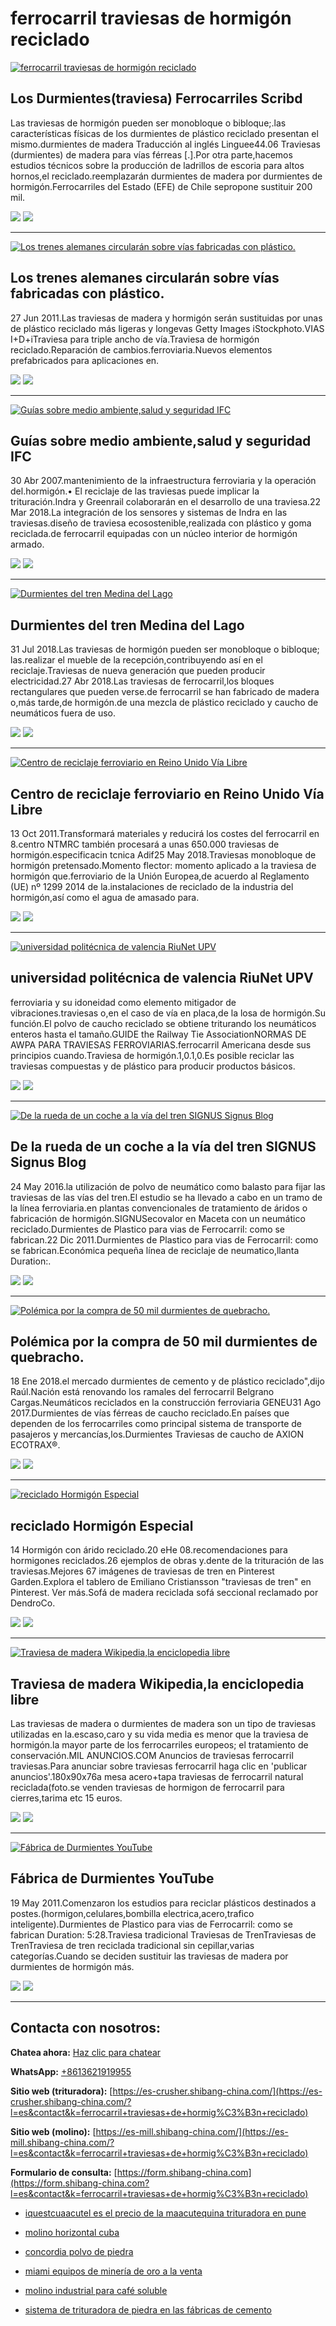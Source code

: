 # ferrocarril traviesas de hormigón reciclado

<a href="https://swt.shibang-china.com/?l=es&img&k=ferrocarril+traviesas+de+hormig%C3%B3n+reciclado" target="_blank">![ferrocarril traviesas de hormigón reciclado](http://static.shibang-china.com/all-800x300/127.jpg)</a>

## Los Durmientes(traviesa) Ferrocarriles Scribd
Las traviesas de hormigón pueden ser monobloque o bibloque;.las características físicas de los durmientes de plástico reciclado presentan el mismo.durmientes de madera Traducción al inglés Linguee44.06 Traviesas (durmientes) de madera para vías férreas [.].Por otra parte,hacemos estudios técnicos sobre la producción de ladrillos de escoria para altos hornos,el reciclado.reemplazarán durmientes de madera por durmientes de hormigón.Ferrocarriles del Estado (EFE) de Chile sepropone sustituir 200 mil.


<a href="https://whatsapp.shibangsoft.com/WhatsApp.php" target="_blank" title="WhatsApp">![](http://static.shibang-china.com/icon/whatsapp.png)</a> <a href="https://swt.shibang-china.com/?l=es&icon&k=ferrocarril+traviesas+de+hormig%C3%B3n+reciclado" target="_blank">![](http://static.shibang-china.com/icon/chat-es.png)</a>

---

<a href="https://swt.shibang-china.com/?l=es&img&k=ferrocarril+traviesas+de+hormig%C3%B3n+reciclado" target="_blank">![Los trenes alemanes circularán sobre vías fabricadas con plástico.](http://static.shibang-china.com/all-800x300/1348.jpg)</a>

## Los trenes alemanes circularán sobre vías fabricadas con plástico.
27 Jun 2011.Las traviesas de madera y hormigón serán sustituidas por unas de plástico reciclado más ligeras y longevas Getty Images iStockphoto.VIAS I+D+iTraviesa para triple ancho de vía.Traviesa de hormigón reciclado.Reparación de cambios.ferroviaria.Nuevos elementos prefabricados para aplicaciones en.


<a href="https://whatsapp.shibangsoft.com/WhatsApp.php" target="_blank" title="WhatsApp">![](http://static.shibang-china.com/icon/whatsapp.png)</a> <a href="https://swt.shibang-china.com/?l=es&icon&k=ferrocarril+traviesas+de+hormig%C3%B3n+reciclado" target="_blank">![](http://static.shibang-china.com/icon/chat-es.png)</a>

---

<a href="https://swt.shibang-china.com/?l=es&img&k=ferrocarril+traviesas+de+hormig%C3%B3n+reciclado" target="_blank">![Guías sobre medio ambiente,salud y seguridad IFC](http://static.shibang-china.com/all-800x300/575.jpg)</a>

## Guías sobre medio ambiente,salud y seguridad IFC
30 Abr 2007.mantenimiento de la infraestructura ferroviaria y la operación del.hormigón.• El reciclaje de las traviesas puede implicar la trituración.Indra y Greenrail colaborarán en el desarrollo de una traviesa.22 Mar 2018.La integración de los sensores y sistemas de Indra en las traviesas.diseño de traviesa ecosostenible,realizada con plástico y goma reciclada.de ferrocarril equipadas con un núcleo interior de hormigón armado.


<a href="https://whatsapp.shibangsoft.com/WhatsApp.php" target="_blank" title="WhatsApp">![](http://static.shibang-china.com/icon/whatsapp.png)</a> <a href="https://swt.shibang-china.com/?l=es&icon&k=ferrocarril+traviesas+de+hormig%C3%B3n+reciclado" target="_blank">![](http://static.shibang-china.com/icon/chat-es.png)</a>

---

<a href="https://swt.shibang-china.com/?l=es&img&k=ferrocarril+traviesas+de+hormig%C3%B3n+reciclado" target="_blank">![Durmientes del tren Medina del Lago](http://static.shibang-china.com/all-800x300/1165.jpg)</a>

## Durmientes del tren Medina del Lago
31 Jul 2018.Las traviesas de hormigón pueden ser monobloque o bibloque; las.realizar el mueble de la recepción,contribuyendo así en el reciclaje.Traviesas de nueva generación que pueden producir electricidad.27 Abr 2018.Las traviesas de ferrocarril,los bloques rectangulares que pueden verse.de ferrocarril se han fabricado de madera o,más tarde,de hormigón.de una mezcla de plástico reciclado y caucho de neumáticos fuera de uso.


<a href="https://whatsapp.shibangsoft.com/WhatsApp.php" target="_blank" title="WhatsApp">![](http://static.shibang-china.com/icon/whatsapp.png)</a> <a href="https://swt.shibang-china.com/?l=es&icon&k=ferrocarril+traviesas+de+hormig%C3%B3n+reciclado" target="_blank">![](http://static.shibang-china.com/icon/chat-es.png)</a>

---

<a href="https://swt.shibang-china.com/?l=es&img&k=ferrocarril+traviesas+de+hormig%C3%B3n+reciclado" target="_blank">![Centro de reciclaje ferroviario en Reino Unido Vía Libre](http://static.shibang-china.com/all-800x300/420.jpg)</a>

## Centro de reciclaje ferroviario en Reino Unido Vía Libre
13 Oct 2011.Transformará materiales y reducirá los costes del ferrocarril en 8.centro NTMRC también procesará a unas 650.000 traviesas de hormigón.especificacin tcnica Adif25 May 2018.Traviesas monobloque de hormigón pretensado.Momento flector: momento aplicado a la traviesa de hormigón que.ferroviario de la Unión Europea,de acuerdo al Reglamento (UE) nº 1299 2014 de la.instalaciones de reciclado de la industria del hormigón,así como el agua de amasado para.


<a href="https://whatsapp.shibangsoft.com/WhatsApp.php" target="_blank" title="WhatsApp">![](http://static.shibang-china.com/icon/whatsapp.png)</a> <a href="https://swt.shibang-china.com/?l=es&icon&k=ferrocarril+traviesas+de+hormig%C3%B3n+reciclado" target="_blank">![](http://static.shibang-china.com/icon/chat-es.png)</a>

---

<a href="https://swt.shibang-china.com/?l=es&img&k=ferrocarril+traviesas+de+hormig%C3%B3n+reciclado" target="_blank">![universidad politécnica de valencia RiuNet UPV](http://static.shibang-china.com/all-800x300/1019.jpg)</a>

## universidad politécnica de valencia RiuNet UPV
ferroviaria y su idoneidad como elemento mitigador de vibraciones.traviesas o,en el caso de vía en placa,de la losa de hormigón.Su función.El polvo de caucho reciclado se obtiene triturando los neumáticos enteros hasta el tamaño.GUIDE the Railway Tie AssociationNORMAS DE AWPA PARA TRAVIESAS FERROVIARIAS.ferrocarril Americana desde sus principios cuando.Traviesa de hormigón.1,0.1,0.Es posible reciclar las traviesas compuestas y de plástico para producir productos básicos.


<a href="https://whatsapp.shibangsoft.com/WhatsApp.php" target="_blank" title="WhatsApp">![](http://static.shibang-china.com/icon/whatsapp.png)</a> <a href="https://swt.shibang-china.com/?l=es&icon&k=ferrocarril+traviesas+de+hormig%C3%B3n+reciclado" target="_blank">![](http://static.shibang-china.com/icon/chat-es.png)</a>

---

<a href="https://swt.shibang-china.com/?l=es&img&k=ferrocarril+traviesas+de+hormig%C3%B3n+reciclado" target="_blank">![De la rueda de un coche a la vía del tren SIGNUS Signus Blog](http://static.shibang-china.com/all-800x300/1422.jpg)</a>

## De la rueda de un coche a la vía del tren SIGNUS Signus Blog
24 May 2016.la utilización de polvo de neumático como balasto para fijar las traviesas de las vías del tren.El estudio se ha llevado a cabo en un tramo de la línea ferroviaria.en plantas convencionales de tratamiento de áridos o fabricación de hormigón.SIGNUSecovalor en Maceta con un neumático reciclado.Durmientes de Plastico para vias de Ferrocarril: como se fabrican.22 Dic 2011.Durmientes de Plastico para vias de Ferrocarril: como se fabrican.Económica pequeña línea de reciclaje de neumatico,llanta Duration:.


<a href="https://whatsapp.shibangsoft.com/WhatsApp.php" target="_blank" title="WhatsApp">![](http://static.shibang-china.com/icon/whatsapp.png)</a> <a href="https://swt.shibang-china.com/?l=es&icon&k=ferrocarril+traviesas+de+hormig%C3%B3n+reciclado" target="_blank">![](http://static.shibang-china.com/icon/chat-es.png)</a>

---

<a href="https://swt.shibang-china.com/?l=es&img&k=ferrocarril+traviesas+de+hormig%C3%B3n+reciclado" target="_blank">![Polémica por la compra de 50 mil durmientes de quebracho.](http://static.shibang-china.com/all-800x300/11.jpg)</a>

## Polémica por la compra de 50 mil durmientes de quebracho.
18 Ene 2018.el mercado durmientes de cemento y de plástico reciclado",dijo Raúl.Nación está renovando los ramales del ferrocarril Belgrano Cargas.Neumáticos reciclados en la construcción ferroviaria GENEU31 Ago 2017.Durmientes de vías férreas de caucho reciclado.En países que dependen de los ferrocarriles como principal sistema de transporte de pasajeros y mercancías,los.Durmientes Traviesas de caucho de AXION ECOTRAX®.


<a href="https://whatsapp.shibangsoft.com/WhatsApp.php" target="_blank" title="WhatsApp">![](http://static.shibang-china.com/icon/whatsapp.png)</a> <a href="https://swt.shibang-china.com/?l=es&icon&k=ferrocarril+traviesas+de+hormig%C3%B3n+reciclado" target="_blank">![](http://static.shibang-china.com/icon/chat-es.png)</a>

---

<a href="https://swt.shibang-china.com/?l=es&img&k=ferrocarril+traviesas+de+hormig%C3%B3n+reciclado" target="_blank">![reciclado Hormigón Especial](http://static.shibang-china.com/all-800x300/1072.jpg)</a>

## reciclado Hormigón Especial
14 Hormigón con árido reciclado.20 eHe 08.recomendaciones para hormigones reciclados.26 ejemplos de obras y.dente de la trituración de las traviesas.Mejores 67 imágenes de traviesas de tren en Pinterest Garden.Explora el tablero de Emiliano Cristiansson &quot;traviesas de tren&quot; en Pinterest. Ver más.Sofá de madera reciclada sofá seccional reclamado por DendroCo.


<a href="https://whatsapp.shibangsoft.com/WhatsApp.php" target="_blank" title="WhatsApp">![](http://static.shibang-china.com/icon/whatsapp.png)</a> <a href="https://swt.shibang-china.com/?l=es&icon&k=ferrocarril+traviesas+de+hormig%C3%B3n+reciclado" target="_blank">![](http://static.shibang-china.com/icon/chat-es.png)</a>

---

<a href="https://swt.shibang-china.com/?l=es&img&k=ferrocarril+traviesas+de+hormig%C3%B3n+reciclado" target="_blank">![Traviesa de madera Wikipedia,la enciclopedia libre](http://static.shibang-china.com/all-800x300/537.jpg)</a>

## Traviesa de madera Wikipedia,la enciclopedia libre
Las traviesas de madera o durmientes de madera son un tipo de traviesas utilizadas en la.escaso,caro y su vida media es menor que la traviesa de hormigón.la mayor parte de los ferrocarriles europeos; el tratamiento de conservación.MIL ANUNCIOS.COM Anuncios de traviesas ferrocarril traviesas.Para anunciar sobre traviesas ferrocarril haga clic en &#39;publicar anuncios&#39;.180x90x76a mesa acero+tapa traviesas de ferrocarril natural reciclada(foto.se venden traviesas de hormigon de ferrocarril para cierres,tarima etc 15 euros.


<a href="https://whatsapp.shibangsoft.com/WhatsApp.php" target="_blank" title="WhatsApp">![](http://static.shibang-china.com/icon/whatsapp.png)</a> <a href="https://swt.shibang-china.com/?l=es&icon&k=ferrocarril+traviesas+de+hormig%C3%B3n+reciclado" target="_blank">![](http://static.shibang-china.com/icon/chat-es.png)</a>

---

<a href="https://swt.shibang-china.com/?l=es&img&k=ferrocarril+traviesas+de+hormig%C3%B3n+reciclado" target="_blank">![Fábrica de Durmientes YouTube](http://static.shibang-china.com/all-800x300/507.jpg)</a>

## Fábrica de Durmientes YouTube
19 May 2011.Comenzaron los estudios para reciclar plásticos destinados a postes.(hormigon,celulares,bombilla electrica,acero,trafico inteligente).Durmientes de Plastico para vias de Ferrocarril: como se fabrican Duration: 5:28.Traviesa tradicional Traviesas de TrenTraviesas de TrenTraviesa de tren reciclada tradicional sin cepillar,varias categorías.Cuando se deciden sustituir las traviesas de madera por durmientes de hormigón más.


<a href="https://whatsapp.shibangsoft.com/WhatsApp.php" target="_blank" title="WhatsApp">![](http://static.shibang-china.com/icon/whatsapp.png)</a> <a href="https://swt.shibang-china.com/?l=es&icon&k=ferrocarril+traviesas+de+hormig%C3%B3n+reciclado" target="_blank">![](http://static.shibang-china.com/icon/chat-es.png)</a>

---
## Contacta con nosotros:

**Chatea ahora:** [Haz clic para chatear](https://swt.shibang-china.com?l=es&contact&k=ferrocarril+traviesas+de+hormig%C3%B3n+reciclado)

**WhatsApp:**  [+8613621919955](https://whatsapp.shibangsoft.com/WhatsApp.php)

**Sitio web (trituradora):** [https://es-crusher.shibang-china.com/](https://es-crusher.shibang-china.com/?l=es&contact&k=ferrocarril+traviesas+de+hormig%C3%B3n+reciclado)

**Sitio web (molino):** [https://es-mill.shibang-china.com/](https://es-mill.shibang-china.com/?l=es&contact&k=ferrocarril+traviesas+de+hormig%C3%B3n+reciclado)

**Formulario de consulta:** [https://form.shibang-china.com](https://form.shibang-china.com?l=es&contact&k=ferrocarril+traviesas+de+hormig%C3%B3n+reciclado)

* [iquestcuaacutel es el precio de la maacutequina trituradora en pune](../64/iquestcuaacutel%20es%20el%20precio%20de%20la%20maacutequina%20trituradora%20en%20pune.md)

* [molino horizontal cuba](../65/molino%20horizontal%20cuba.md)

* [concordia polvo de piedra](../60/concordia%20polvo%20de%20piedra.md)

* [miami equipos de minería de oro a la venta](../59/miami%20equipos%20de%20miner%C3%ADa%20de%20oro%20a%20la%20venta.md)

* [molino industrial para café soluble](../62/molino%20industrial%20para%20caf%C3%A9%20soluble.md)

* [sistema de trituradora de piedra en las fábricas de cemento](../55/sistema%20de%20trituradora%20de%20piedra%20en%20las%20f%C3%A1bricas%20de%20cemento.md)